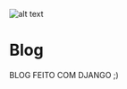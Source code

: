 ![alt text](https://dkrn4sk0rn31v.cloudfront.net/2019/09/04112944/DJANGO-PROJETOS-PYCHARM.png)
# Blog
BLOG FEITO COM DJANGO ;)
